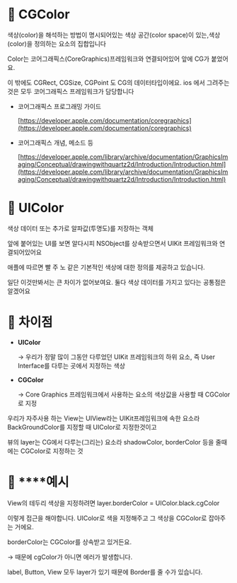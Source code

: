 # 🍊 CGColor

색상(color)을 해석하는 방법이 명시되어있는 색상 공간(color space)이 있는,색상(color)을 정의하는 요소의 집합입니다

Color는 코어그래픽스(CoreGraphics)프레임워크와 연결되어있어 앞에 CG가 붙었어요.

이 밖에도 CGRect, CGSize, CGPoint 도 CG의 데이터타입이에요. ios 에서 그려주는 것은 모두 코어그래픽스 프레임워크가 담당합니다

- 코어그래픽스 프로그래밍 가이드
    
    [https://developer.apple.com/documentation/coregraphics](https://developer.apple.com/documentation/coregraphics)
    
- 코어그래픽스 개념, 메소드 등
    
    [https://developer.apple.com/library/archive/documentation/GraphicsImaging/Conceptual/drawingwithquartz2d/Introduction/Introduction.html](https://developer.apple.com/library/archive/documentation/GraphicsImaging/Conceptual/drawingwithquartz2d/Introduction/Introduction.html)
    

 

# 🍊 UIColor

색상 데이터 또는 추가로 알파값(투명도)를 저장하는 객체

앞에 붙어있는 UI를 보면 알다시피 NSObject를 상속받으면서 UIKit 프레임워크와 연결되어있어요

애플에 따르면 빨 주 노 같은 기본적인 색상에 대한 정의를 제공하고 있습니다.

일단 이것만봐서는 큰 차이가 없어보여요. 둘다 색상 데이터를 가지고 있다는 공통점은 알겠어요

# 🍊 차이점

- **UIColor**
    
    → 우리가 정말 많이 그동안 다루었던 UIKit 프레임워크의 하위 요소, 즉 User Interface를 다루는 곳에서 지정하는 색상
    
- **CGColor**
    
    → Core Graphics 프레임워크에서 사용하는 요소의 색상값을 사용할 때 CGColor로 지정
    

우리가 자주사용 하는 View는 UIView라는 UIKit프레임워크에 속한 요소라 BackGroundColor를 지정할 때 UIColor로 지정한것이고

뷰의 layer는 CG에서 다루는(그리는) 요소라 shadowColor, borderColor 등을 줄때에는 CGColor로 지정하는 것

# 🍊 ****예시

View의 테두리 색상을 지정하려면 layer.borderColor = UIColor.black.cgColor 

이렇게 접근을 해야합니다. UIColor로 색을 지정해주고 그 색상을 CGColor로 잡아주는 거에요.

borderColor는 CGColor를 상속받고 있거든요. 

→ 때문에 cgColor가 아니면 에러가 발생합니다. 

label, Button, View 모두 layer가 있기 때문에 Border를 줄 수가 있습니다.